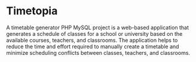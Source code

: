 # Timetopia
A timetable generator PHP MySQL project is a web-based application that generates a schedule of classes for a school or university based on the available courses, teachers, and classrooms. The application helps to reduce the time and effort required to manually create a timetable and minimize scheduling conflicts between classes, teachers, and classrooms.

